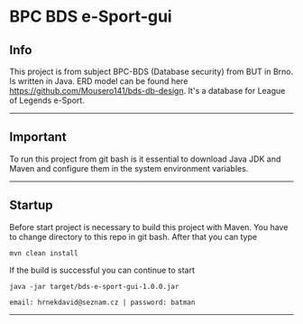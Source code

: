 # BPC BDS e-Sport-gui
## Info
This project is from subject BPC-BDS (Database security) from BUT in Brno. Is written in Java.
ERD model can be found here https://github.com/Mousero141/bds-db-design. It's a database for League of Legends e-Sport.

--------------------------------------------------------------------------------------------
## Important
To run this project from git bash is it essential to download Java JDK and Maven and configure them in the system environment variables.

--------------------------------------------------------------------------------------------

## Startup
Before start project is necessary to build this project with Maven. You have to change directory to this repo in git bash. 
After that you can type

    mvn clean install

If the build is successful you can continue to start
    
    java -jar target/bds-e-sport-gui-1.0.0.jar

    email: hrnekdavid@seznam.cz | password: batman 

--------------------------------------------------------------------------------------------

